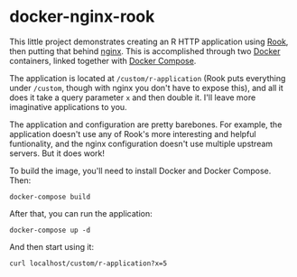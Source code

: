 # docker-nginx-rook

This little project demonstrates creating an R HTTP application using [Rook](https://cran.r-project.org/web/packages/Rook/index.html), then putting that behind [nginx](https://nginx.org/en/). This is accomplished through two [Docker](https://www.docker.com/) containers, linked together with [Docker Compose](https://docs.docker.com/compose/).

The application is located at `/custom/r-application` (Rook puts everything under `/custom`, though with nginx you don't have to expose this), and all it does it take a query parameter `x` and then double it. I'll leave more imaginative applications to you.

The application and configuration are pretty barebones. For example, the application doesn't use any of Rook's more interesting and helpful funtionality, and the nginx configuration doesn't use multiple upstream servers. But it does work!

To build the image, you'll need to install Docker and Docker Compose. Then:

```docker-compose build```

After that, you can run the application:

```docker-compose up -d```

And then start using it:

```curl localhost/custom/r-application?x=5```
